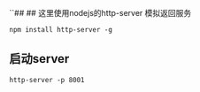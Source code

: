 ``## ## 这里使用nodejs的http-server 模拟返回服务

```
npm install http-server -g 
```

## 启动server

```
http-server -p 8001
```




